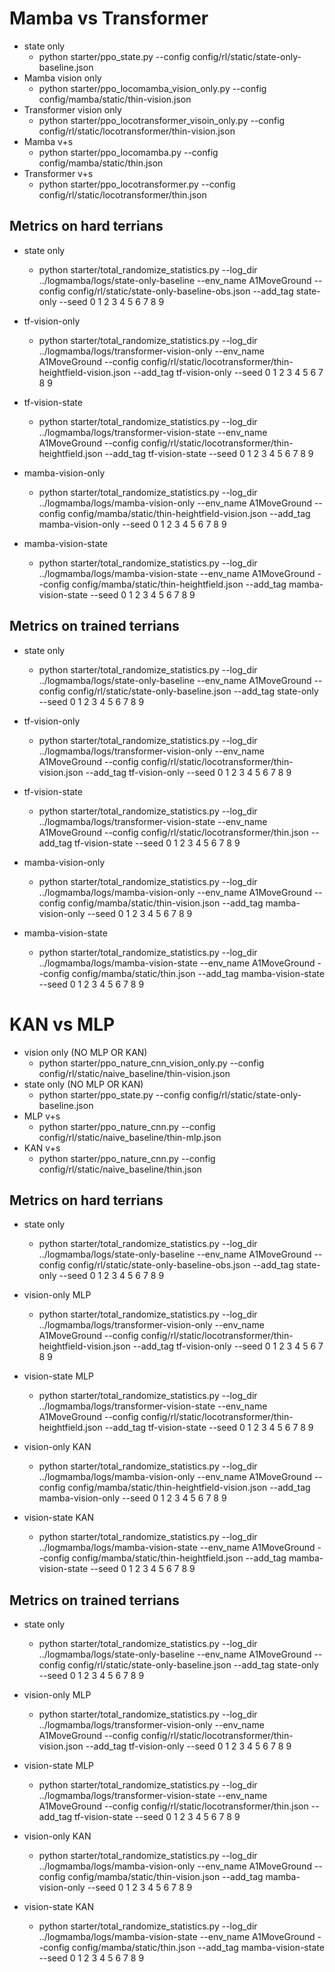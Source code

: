 # Mamba vs Transformer

- state only
  - python starter/ppo_state.py --config config/rl/static/state-only-baseline.json
- Mamba vision only
  - python starter/ppo_locomamba_vision_only.py --config config/mamba/static/thin-vision.json
- Transformer vision only
  - python starter/ppo_locotransformer_visoin_only.py --config config/rl/static/locotransformer/thin-vision.json
- Mamba v+s
  - python starter/ppo_locomamba.py --config config/mamba/static/thin.json
- Transformer v+s
  - python starter/ppo_locotransformer.py --config config/rl/static/locotransformer/thin.json

## Metrics on hard terrians

- state only

  - python starter/total_randomize_statistics.py   --log_dir ../logmamba/logs/state-only-baseline --env_name A1MoveGround --config config/rl/static/state-only-baseline-obs.json --add_tag state-only --seed 0 1 2 3 4 5 6 7 8 9

- tf-vision-only

  - python starter/total_randomize_statistics.py  --log_dir ../logmamba/logs/transformer-vision-only     --env_name A1MoveGround --config config/rl/static/locotransformer/thin-heightfield-vision.json --add_tag tf-vision-only --seed 0 1 2 3 4 5 6 7 8 9

- tf-vision-state

  - python starter/total_randomize_statistics.py  --log_dir ../logmamba/logs/transformer-vision-state     --env_name A1MoveGround --config config/rl/static/locotransformer/thin-heightfield.json --add_tag tf-vision-state --seed 0 1 2 3 4 5 6 7 8 9

- mamba-vision-only

  - python starter/total_randomize_statistics.py  --log_dir ../logmamba/logs/mamba-vision-only     --env_name A1MoveGround --config config/mamba/static/thin-heightfield-vision.json --add_tag mamba-vision-only --seed 0 1 2 3 4 5 6 7 8 9

- mamba-vision-state

  - python starter/total_randomize_statistics.py  --log_dir ../logmamba/logs/mamba-vision-state     --env_name A1MoveGround --config config/mamba/static/thin-heightfield.json --add_tag mamba-vision-state --seed 0 1 2 3 4 5 6 7 8 9

## Metrics on trained terrians
- state only

  - python starter/total_randomize_statistics.py   --log_dir ../logmamba/logs/state-only-baseline --env_name A1MoveGround --config config/rl/static/state-only-baseline.json --add_tag state-only --seed 0 1 2 3 4 5 6 7 8 9

- tf-vision-only

  - python starter/total_randomize_statistics.py  --log_dir ../logmamba/logs/transformer-vision-only     --env_name A1MoveGround --config config/rl/static/locotransformer/thin-vision.json --add_tag tf-vision-only --seed 0 1 2 3 4 5 6 7 8 9

- tf-vision-state

  - python starter/total_randomize_statistics.py  --log_dir ../logmamba/logs/transformer-vision-state     --env_name A1MoveGround --config config/rl/static/locotransformer/thin.json --add_tag tf-vision-state --seed 0 1 2 3 4 5 6 7 8 9

- mamba-vision-only

  - python starter/total_randomize_statistics.py  --log_dir ../logmamba/logs/mamba-vision-only     --env_name A1MoveGround --config config/mamba/static/thin-vision.json --add_tag mamba-vision-only --seed 0 1 2 3 4 5 6 7 8 9

- mamba-vision-state

  - python starter/total_randomize_statistics.py  --log_dir ../logmamba/logs/mamba-vision-state     --env_name A1MoveGround --config config/mamba/static/thin.json --add_tag mamba-vision-state --seed 0 1 2 3 4 5 6 7 8 9

# KAN vs MLP

- vision only (NO MLP OR KAN)
  - python starter/ppo_nature_cnn_vision_only.py --config config/rl/static/naive_baseline/thin-vision.json
- state only (NO MLP OR KAN)
  - python starter/ppo_state.py --config config/rl/static/state-only-baseline.json
- MLP v+s
  - python starter/ppo_nature_cnn.py --config config/rl/static/naive_baseline/thin-mlp.json
- KAN v+s
  - python starter/ppo_nature_cnn.py --config config/rl/static/naive_baseline/thin.json

## Metrics on hard terrians

- state only

  - python starter/total_randomize_statistics.py   --log_dir ../logmamba/logs/state-only-baseline --env_name A1MoveGround --config config/rl/static/state-only-baseline-obs.json --add_tag state-only --seed 0 1 2 3 4 5 6 7 8 9
- vision-only MLP

  - python starter/total_randomize_statistics.py  --log_dir ../logmamba/logs/transformer-vision-only     --env_name A1MoveGround --config config/rl/static/locotransformer/thin-heightfield-vision.json --add_tag tf-vision-only --seed 0 1 2 3 4 5 6 7 8 9
- vision-state MLP

  - python starter/total_randomize_statistics.py  --log_dir ../logmamba/logs/transformer-vision-state     --env_name A1MoveGround --config config/rl/static/locotransformer/thin-heightfield.json --add_tag tf-vision-state --seed 0 1 2 3 4 5 6 7 8 9

- vision-only KAN

  - python starter/total_randomize_statistics.py  --log_dir ../logmamba/logs/mamba-vision-only     --env_name A1MoveGround --config config/mamba/static/thin-heightfield-vision.json --add_tag mamba-vision-only --seed 0 1 2 3 4 5 6 7 8 9

- vision-state KAN

  - python starter/total_randomize_statistics.py  --log_dir ../logmamba/logs/mamba-vision-state     --env_name A1MoveGround --config config/mamba/static/thin-heightfield.json --add_tag mamba-vision-state --seed 0 1 2 3 4 5 6 7 8 9

## Metrics on trained terrians
- state only

  - python starter/total_randomize_statistics.py   --log_dir ../logmamba/logs/state-only-baseline --env_name A1MoveGround --config config/rl/static/state-only-baseline.json --add_tag state-only --seed 0 1 2 3 4 5 6 7 8 9

- vision-only MLP

  - python starter/total_randomize_statistics.py  --log_dir ../logmamba/logs/transformer-vision-only     --env_name A1MoveGround --config config/rl/static/locotransformer/thin-vision.json --add_tag tf-vision-only --seed 0 1 2 3 4 5 6 7 8 9

- vision-state MLP

  - python starter/total_randomize_statistics.py  --log_dir ../logmamba/logs/transformer-vision-state     --env_name A1MoveGround --config config/rl/static/locotransformer/thin.json --add_tag tf-vision-state --seed 0 1 2 3 4 5 6 7 8 9

- vision-only KAN

  - python starter/total_randomize_statistics.py  --log_dir ../logmamba/logs/mamba-vision-only     --env_name A1MoveGround --config config/mamba/static/thin-vision.json --add_tag mamba-vision-only --seed 0 1 2 3 4 5 6 7 8 9

- vision-state KAN

  - python starter/total_randomize_statistics.py  --log_dir ../logmamba/logs/mamba-vision-state     --env_name A1MoveGround --config config/mamba/static/thin.json --add_tag mamba-vision-state --seed 0 1 2 3 4 5 6 7 8 9
